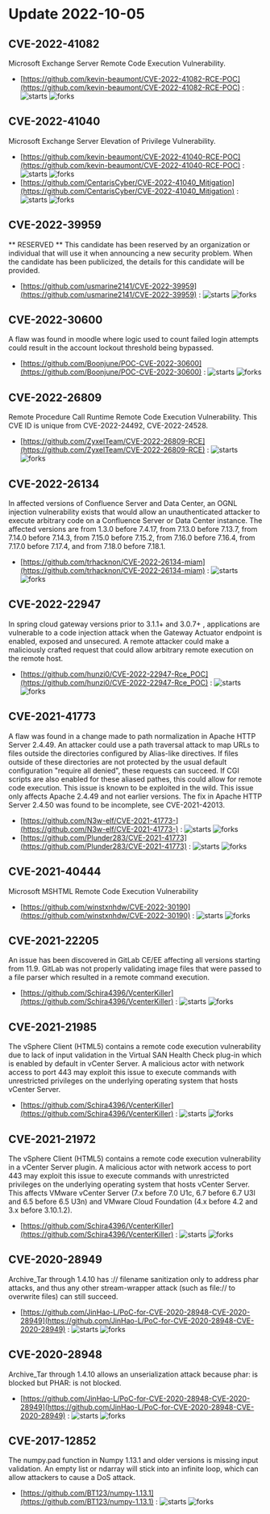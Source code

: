 # Update 2022-10-05
## CVE-2022-41082
 Microsoft Exchange Server Remote Code Execution Vulnerability.

- [https://github.com/kevin-beaumont/CVE-2022-41082-RCE-POC](https://github.com/kevin-beaumont/CVE-2022-41082-RCE-POC) :  ![starts](https://img.shields.io/github/stars/kevin-beaumont/CVE-2022-41082-RCE-POC.svg) ![forks](https://img.shields.io/github/forks/kevin-beaumont/CVE-2022-41082-RCE-POC.svg)


## CVE-2022-41040
 Microsoft Exchange Server Elevation of Privilege Vulnerability.

- [https://github.com/kevin-beaumont/CVE-2022-41040-RCE-POC](https://github.com/kevin-beaumont/CVE-2022-41040-RCE-POC) :  ![starts](https://img.shields.io/github/stars/kevin-beaumont/CVE-2022-41040-RCE-POC.svg) ![forks](https://img.shields.io/github/forks/kevin-beaumont/CVE-2022-41040-RCE-POC.svg)
- [https://github.com/CentarisCyber/CVE-2022-41040_Mitigation](https://github.com/CentarisCyber/CVE-2022-41040_Mitigation) :  ![starts](https://img.shields.io/github/stars/CentarisCyber/CVE-2022-41040_Mitigation.svg) ![forks](https://img.shields.io/github/forks/CentarisCyber/CVE-2022-41040_Mitigation.svg)


## CVE-2022-39959
 ** RESERVED ** This candidate has been reserved by an organization or individual that will use it when announcing a new security problem. When the candidate has been publicized, the details for this candidate will be provided.

- [https://github.com/usmarine2141/CVE-2022-39959](https://github.com/usmarine2141/CVE-2022-39959) :  ![starts](https://img.shields.io/github/stars/usmarine2141/CVE-2022-39959.svg) ![forks](https://img.shields.io/github/forks/usmarine2141/CVE-2022-39959.svg)


## CVE-2022-30600
 A flaw was found in moodle where logic used to count failed login attempts could result in the account lockout threshold being bypassed.

- [https://github.com/Boonjune/POC-CVE-2022-30600](https://github.com/Boonjune/POC-CVE-2022-30600) :  ![starts](https://img.shields.io/github/stars/Boonjune/POC-CVE-2022-30600.svg) ![forks](https://img.shields.io/github/forks/Boonjune/POC-CVE-2022-30600.svg)


## CVE-2022-26809
 Remote Procedure Call Runtime Remote Code Execution Vulnerability. This CVE ID is unique from CVE-2022-24492, CVE-2022-24528.

- [https://github.com/ZyxelTeam/CVE-2022-26809-RCE](https://github.com/ZyxelTeam/CVE-2022-26809-RCE) :  ![starts](https://img.shields.io/github/stars/ZyxelTeam/CVE-2022-26809-RCE.svg) ![forks](https://img.shields.io/github/forks/ZyxelTeam/CVE-2022-26809-RCE.svg)


## CVE-2022-26134
 In affected versions of Confluence Server and Data Center, an OGNL injection vulnerability exists that would allow an unauthenticated attacker to execute arbitrary code on a Confluence Server or Data Center instance. The affected versions are from 1.3.0 before 7.4.17, from 7.13.0 before 7.13.7, from 7.14.0 before 7.14.3, from 7.15.0 before 7.15.2, from 7.16.0 before 7.16.4, from 7.17.0 before 7.17.4, and from 7.18.0 before 7.18.1.

- [https://github.com/trhacknon/CVE-2022-26134-miam](https://github.com/trhacknon/CVE-2022-26134-miam) :  ![starts](https://img.shields.io/github/stars/trhacknon/CVE-2022-26134-miam.svg) ![forks](https://img.shields.io/github/forks/trhacknon/CVE-2022-26134-miam.svg)


## CVE-2022-22947
 In spring cloud gateway versions prior to 3.1.1+ and 3.0.7+ , applications are vulnerable to a code injection attack when the Gateway Actuator endpoint is enabled, exposed and unsecured. A remote attacker could make a maliciously crafted request that could allow arbitrary remote execution on the remote host.

- [https://github.com/hunzi0/CVE-2022-22947-Rce_POC](https://github.com/hunzi0/CVE-2022-22947-Rce_POC) :  ![starts](https://img.shields.io/github/stars/hunzi0/CVE-2022-22947-Rce_POC.svg) ![forks](https://img.shields.io/github/forks/hunzi0/CVE-2022-22947-Rce_POC.svg)


## CVE-2021-41773
 A flaw was found in a change made to path normalization in Apache HTTP Server 2.4.49. An attacker could use a path traversal attack to map URLs to files outside the directories configured by Alias-like directives. If files outside of these directories are not protected by the usual default configuration &quot;require all denied&quot;, these requests can succeed. If CGI scripts are also enabled for these aliased pathes, this could allow for remote code execution. This issue is known to be exploited in the wild. This issue only affects Apache 2.4.49 and not earlier versions. The fix in Apache HTTP Server 2.4.50 was found to be incomplete, see CVE-2021-42013.

- [https://github.com/N3w-elf/CVE-2021-41773-](https://github.com/N3w-elf/CVE-2021-41773-) :  ![starts](https://img.shields.io/github/stars/N3w-elf/CVE-2021-41773-.svg) ![forks](https://img.shields.io/github/forks/N3w-elf/CVE-2021-41773-.svg)
- [https://github.com/Plunder283/CVE-2021-41773](https://github.com/Plunder283/CVE-2021-41773) :  ![starts](https://img.shields.io/github/stars/Plunder283/CVE-2021-41773.svg) ![forks](https://img.shields.io/github/forks/Plunder283/CVE-2021-41773.svg)


## CVE-2021-40444
 Microsoft MSHTML Remote Code Execution Vulnerability

- [https://github.com/winstxnhdw/CVE-2022-30190](https://github.com/winstxnhdw/CVE-2022-30190) :  ![starts](https://img.shields.io/github/stars/winstxnhdw/CVE-2022-30190.svg) ![forks](https://img.shields.io/github/forks/winstxnhdw/CVE-2022-30190.svg)


## CVE-2021-22205
 An issue has been discovered in GitLab CE/EE affecting all versions starting from 11.9. GitLab was not properly validating image files that were passed to a file parser which resulted in a remote command execution.

- [https://github.com/Schira4396/VcenterKiller](https://github.com/Schira4396/VcenterKiller) :  ![starts](https://img.shields.io/github/stars/Schira4396/VcenterKiller.svg) ![forks](https://img.shields.io/github/forks/Schira4396/VcenterKiller.svg)


## CVE-2021-21985
 The vSphere Client (HTML5) contains a remote code execution vulnerability due to lack of input validation in the Virtual SAN Health Check plug-in which is enabled by default in vCenter Server. A malicious actor with network access to port 443 may exploit this issue to execute commands with unrestricted privileges on the underlying operating system that hosts vCenter Server.

- [https://github.com/Schira4396/VcenterKiller](https://github.com/Schira4396/VcenterKiller) :  ![starts](https://img.shields.io/github/stars/Schira4396/VcenterKiller.svg) ![forks](https://img.shields.io/github/forks/Schira4396/VcenterKiller.svg)


## CVE-2021-21972
 The vSphere Client (HTML5) contains a remote code execution vulnerability in a vCenter Server plugin. A malicious actor with network access to port 443 may exploit this issue to execute commands with unrestricted privileges on the underlying operating system that hosts vCenter Server. This affects VMware vCenter Server (7.x before 7.0 U1c, 6.7 before 6.7 U3l and 6.5 before 6.5 U3n) and VMware Cloud Foundation (4.x before 4.2 and 3.x before 3.10.1.2).

- [https://github.com/Schira4396/VcenterKiller](https://github.com/Schira4396/VcenterKiller) :  ![starts](https://img.shields.io/github/stars/Schira4396/VcenterKiller.svg) ![forks](https://img.shields.io/github/forks/Schira4396/VcenterKiller.svg)


## CVE-2020-28949
 Archive_Tar through 1.4.10 has :// filename sanitization only to address phar attacks, and thus any other stream-wrapper attack (such as file:// to overwrite files) can still succeed.

- [https://github.com/JinHao-L/PoC-for-CVE-2020-28948-CVE-2020-28949](https://github.com/JinHao-L/PoC-for-CVE-2020-28948-CVE-2020-28949) :  ![starts](https://img.shields.io/github/stars/JinHao-L/PoC-for-CVE-2020-28948-CVE-2020-28949.svg) ![forks](https://img.shields.io/github/forks/JinHao-L/PoC-for-CVE-2020-28948-CVE-2020-28949.svg)


## CVE-2020-28948
 Archive_Tar through 1.4.10 allows an unserialization attack because phar: is blocked but PHAR: is not blocked.

- [https://github.com/JinHao-L/PoC-for-CVE-2020-28948-CVE-2020-28949](https://github.com/JinHao-L/PoC-for-CVE-2020-28948-CVE-2020-28949) :  ![starts](https://img.shields.io/github/stars/JinHao-L/PoC-for-CVE-2020-28948-CVE-2020-28949.svg) ![forks](https://img.shields.io/github/forks/JinHao-L/PoC-for-CVE-2020-28948-CVE-2020-28949.svg)


## CVE-2017-12852
 The numpy.pad function in Numpy 1.13.1 and older versions is missing input validation. An empty list or ndarray will stick into an infinite loop, which can allow attackers to cause a DoS attack.

- [https://github.com/BT123/numpy-1.13.1](https://github.com/BT123/numpy-1.13.1) :  ![starts](https://img.shields.io/github/stars/BT123/numpy-1.13.1.svg) ![forks](https://img.shields.io/github/forks/BT123/numpy-1.13.1.svg)

